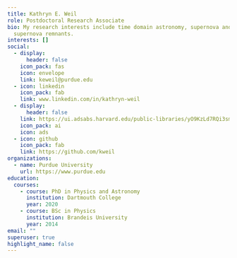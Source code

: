 ```yaml
---
title: Kathryn E. Weil
role: Postdoctoral Research Associate
bio: My research interests include time domain astronomy, supernova and
  supernova remnants.
interests: []
social:
  - display:
      header: false
    icon_pack: fas
    icon: envelope
    link: keweil@purdue.edu
  - icon: linkedin
    icon_pack: fab
    link: www.linkedin.com/in/kathryn-weil
  - display:
      header: false
    link: https://ui.adsabs.harvard.edu/public-libraries/yO9KzLd7RQi3sm27aEs8cg
    icon_pack: ai
    icon: ads
  - icon: github
    icon_pack: fab
    link: https://github.com/kweil
organizations:
  - name: Purdue University
    url: https://www.purdue.edu
education:
  courses:
    - course: PhD in Physics and Astronomy
      institution: Dartmouth College
      year: 2020
    - course: BSc in Physics
      institution: Brandeis University
      year: 2014
email: ""
superuser: true
highlight_name: false
---
```

